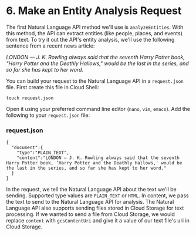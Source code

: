 # 6. Make an Entity Analysis Request

The first Natural Language API method we'll use is `analyzeEntities`. With this method, the API can extract entities (like people, places, and events) from text. To try it out the API's entity analysis, we'll use the following sentence from a recent news article:

_LONDON — J. K. Rowling always said that the seventh Harry Potter book, "Harry Potter and the Deathly Hallows," would be the last in the series, and so far she has kept to her word._

You can build your request to the Natural Language API in a `request.json` file. First create this file in Cloud Shell:

```
touch request.json
```

Open it using your preferred command line editor (`nano`, `vim`, `emacs`). Add the following to your `request.json` file:

### request.json

```
{
  "document":{
    "type":"PLAIN_TEXT",
    "content":"LONDON — J. K. Rowling always said that the seventh Harry Potter book, ‘Harry Potter and the Deathly Hallows,' would be the last in the series, and so far she has kept to her word."
  }
}
```

In the request, we tell the Natural Language API about the text we'll be sending. Supported type values are `PLAIN_TEXT` or `HTML`. In content, we pass the text to send to the Natural Language API for analysis. The Natural Language API also supports sending files stored in Cloud Storage for text processing. If we wanted to send a file from Cloud Storage, we would replace `content` with `gcsContentUri` and give it a value of our text file's uri in Cloud Storage.